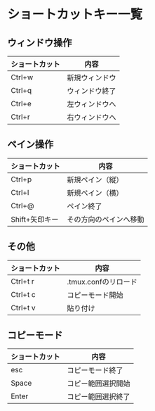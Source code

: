 # ショートカットキー一覧

## ウィンドウ操作

ショートカット|内容
---|---
Ctrl+w|新規ウィンドウ
Ctrl+q|ウィンドウ終了
Ctrl+e|左ウィンドウへ
Ctrl+r|右ウィンドウへ

## ペイン操作

ショートカット|内容
---|---
Ctrl+p|新規ペイン（縦）
Ctrl+l|新規ペイン（横）
Ctrl+@|ペイン終了
Shift+矢印キー|その方向のペインへ移動

## その他

ショートカット|内容
---|---
Ctrl+t r|.tmux.confのリロード
Ctrl+t c|コピーモード開始
Ctrl+t v|貼り付け

## コピーモード

ショートカット|内容
---|---
esc|コピーモード終了
Space|コピー範囲選択開始
Enter|コピー範囲選択終了
